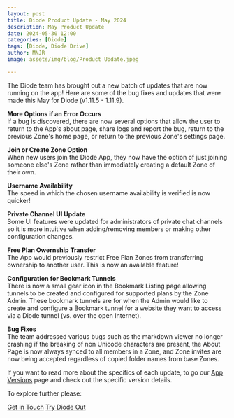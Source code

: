 ```yaml
---
layout: post
title: Diode Product Update - May 2024
description: May Product Update
date: 2024-05-30 12:00
categories: [Diode]
tags: [Diode, Diode Drive]
author: MNJR
image: assets/img/blog/Product Update.jpeg

---
```

The Diode team has brought out a new batch of updates that are now running on the app! Here are some of the bug fixes and updates that were made this May for Diode (v1.11.5 - 1.11.9).

**More Options if an Error Occurs** 
<br>
If a bug is discovered, there are now several options that allow the user to return to the App's about page, share logs and report the bug, return to the previous Zone's home page, or return to the previous Zone's settings page.  

**Join or Create Zone Option** 
<br>When new users join the Diode App, they now have the option of just joining someone else's Zone rather than immediately creating a default Zone of their own.

**Username Availability** 
<br>The speed in which the chosen username availability is verified is now quicker! 

**Private Channel UI Update** 
<br>Some UI features were updated for administrators of private chat channels so it is more intuitive when adding/removing members or making other configuration changes. 

**Free Plan Owernship Transfer** 
<br>The App would previously restrict Free Plan Zones from transferring ownership to another user. This is now an available feature! 


**Configuration for Bookmark Tunnels**
<br> There is now a small gear icon in the Bookmark Listing page allowing tunnels to be created and configured for supported plans by the Zone Admin. These bookmark tunnels are for when the Admin would like to create and configure a Bookmark tunnel for a website they want to access via a Diode tunnel (vs. over the open Internet).

**Bug Fixes** 
<br>
The team addressed various bugs such as the markdown viewer no longer crashing if the breaking of non Unicode characters are present, the About Page is now always synced to all members in a Zone,  and Zone invites are now being accepted regardless of copied folder names from base Zones.  

If you want to read more about the specifics of each update, to go our [App Versions](https://support.diode.io/category/9gss923s33-diode-app-updates-version) page and check out the specific version details.

To explore further please:
<div class="story__buttons">
  <a href="{{"https://contactdiode.paperform.co"}}" class="btn" target="">Get in Touch</a>
  <a href="#download-app" class="btn popup-open" target="">Try Diode Out</a>
</div>
